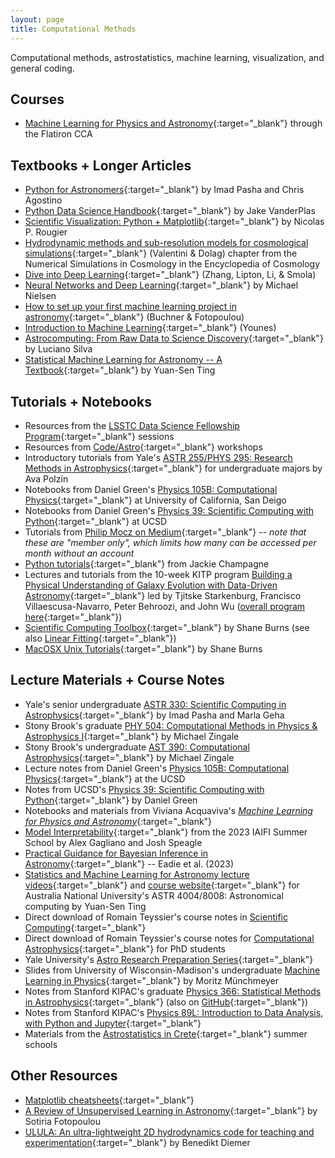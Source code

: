 ```yaml
---
layout: page
title: Computational Methods
---
```


Computational methods, astrostatistics, machine learning, visualization, and general coding.

## Courses
- [Machine Learning for Physics and Astronomy](https://openlearning.flatironinstitute.org/courses/course-v1:cca+ML_01+A/about){:target="_blank"} through the Flatiron CCA

## Textbooks + Longer Articles
- [Python for Astronomers](https://prappleizer.github.io){:target="_blank"} by Imad Pasha and Chris Agostino
- [Python Data Science Handbook](https://jakevdp.github.io/PythonDataScienceHandbook/){:target="_blank"} by Jake VanderPlas
- [Scientific Visualization: Python + Matplotlib](https://github.com/rougier/scientific-visualization-book){:target="_blank"} by Nicolas P. Rougier
- [Hydrodynamic methods and sub-resolution models for cosmological simulations](https://arxiv.org/abs/2502.06954){:target="_blank"} (Valentini & Dolag) chapter from the Numerical Simulations in Cosmology in the Encyclopedia of Cosmology
- [Dive into Deep Learning](https://d2l.ai/index.html){:target="_blank"} (Zhang, Lipton, Li, & Smola)
- [Neural Networks and Deep Learning](http://neuralnetworksanddeeplearning.com/index.html){:target="_blank"} by Michael Nielsen
- [How to set up your first machine learning project in astronomy](https://arxiv.org/abs/2502.08222){:target="_blank"} (Buchner & Fotopoulou)
- [Introduction to Machine Learning](https://arxiv.org/abs/2409.02668){:target="_blank"} (Younes)
- [Astrocomputing: From Raw Data to Science Discovery](https://github.com/ebks/astrocomputing/blob/main/book.md){:target="_blank"} by Luciano Silva
- [Statistical Machine Learning for Astronomy -- A Textbook](https://arxiv.org/abs/2506.12230){:target="_blank"} by Yuan-Sen Ting

## Tutorials + Notebooks
- Resources from the [LSSTC Data Science Fellowship Program](https://github.com/LSSTC-DSFP/LSSTC-DSFP-Sessions){:target="_blank"} sessions
- Resources from [Code/Astro](https://github.com/semaphoreP/codeastro){:target="_blank"} workshops
- Introductory tutorials from Yale's [ASTR 255/PHYS 295: Research Methods in Astrophysics](https://github.com/avapolzin/ASTR255_Fall2021){:target="_blank"} for undergraduate majors by Ava Polzin
- Notebooks from Daniel Green's [Physics 105B: Computational Physics](https://github.com/drgreen/Phys_105B){:target="_blank"} at University of California, San Deigo
- Notebooks from Daniel Green's [Physics 39: Scientific Computing with Python](https://github.com/drgreen/Physics_39){:target="_blank"} at UCSD
- Tutorials from [Philip Mocz on Medium](https://philip-mocz.medium.com){:target="_blank"} -- *note that these are "member only", which limits how many can be accessed per month without an account*
- [Python tutorials](https://github.com/jbchampagne/pythontutorials/tree/master){:target="_blank"} from Jackie Champagne
- Lectures and tutorials from the 10-week KITP program [Building a Physical Understanding of Galaxy Evolution with Data-Driven Astronomy](https://github.com/DataDrivenGalaxyEvolution/galevo23-tutorials){:target="_blank"} led by Tjitske Starkenburg, Francisco Villaescusa-Navarro, Peter Behroozi, and John Wu ([overall program here](https://datadrivengalaxyevolution.github.io){:target="_blank"})
- [Scientific Computing Toolbox](https://faculty1.coloradocollege.edu/~sburns/toolbox/index.html){:target="_blank"} by Shane Burns (see also [Linear Fitting](https://faculty1.coloradocollege.edu/~sburns/LinearFitting/index.html){:target="_blank"})
- [MacOSX Unix Tutorials](https://faculty1.coloradocollege.edu/~sburns/UnixTutorial/index.html){:target="_blank"} by Shane Burns

## Lecture Materials + Course Notes
- Yale's senior undergraduate [ASTR 330: Scientific Computing in Astrophysics](https://astro-330.github.io/intro.html){:target="_blank"} by Imad Pasha and Marla Geha
- Stony Brook's graduate [PHY 504: Computational Methods in Physics & Astrophysics I](https://zingale.github.io/phy504/){:target="_blank"} by Michael Zingale
- Stony Brook's undergraduate [AST 390: Computational Astrophysics](https://zingale.github.io/computational_astrophysics/intro.html){:target="_blank"} by Michael Zingale
- Lecture notes from Daniel Green's [Physics 105B: Computational Physics](https://www.dropbox.com/s/w787ujp0v4nxsh6/Physics_105B.pdf?dl=0){:target="_blank"} at the UCSD
- Notes from UCSD's [Physics 39: Scientific Computing with Python](https://drgreen.github.io/Phys39-book/intro.html){:target="_blank"} by Daniel Green
- Notebooks and materials from Viviana Acquaviva's [*Machine Learning for Physics and Astronomy*](https://press.princeton.edu/books/ebook/9780691249537/machine-learning-for-physics-and-astronomy){:target="_blank"}
- [Model Interpretability](https://github.com/alexandergagliano/InterpretabilityDemos){:target="_blank"} from the 2023 IAIFI Summer School by Alex Gagliano and Josh Speagle
- [Practical Guidance for Bayesian Inference in Astronomy](https://arxiv.org/abs/2302.04703){:target="_blank"} -- Eadie et al. (2023)
- [Statistics and Machine Learning for Astronomy lecture videos](https://www.youtube.com/playlist?list=PLo4wAAMJnA1wDQ2ZmTJCaBYdrXqBWUwT5){:target="_blank"} and [course website](https://www.computeastro.com){:target="_blank"} for Australia National University's ASTR 4004/8008: Astronomical computing by Yuan-Sen Ting
- Direct download of Romain Teyssier's course notes in [Scientific Computing](https://www.astro.princeton.edu/~rt3504/ewExternalFiles/lecture_notes_APC523.tar.gz){:target="_blank"}
- Direct download of Romain Teyssier's course notes for [Computational Astrophysics](https://www.astro.princeton.edu/~rt3504/comp_astro_lectures.tar){:target="_blank"} for PhD students
- Yale University's [Astro Research Preparation Series](https://astro-rps.github.io){:target="_blank"}
- Slides from University of Wisconsin-Madison's undergraduate [Machine Learning in Physics](https://ai.physics.wisc.edu/teaching/){:target="_blank"} by Moritz Münchmeyer
- Notes from Stanford KIPAC's graduate [Physics 366: Statistical Methods in Astrophysics](https://kipac.github.io/StatisticalMethods/){:target="_blank"} (also on [GitHub](https://github.com/KIPAC/StatisticalMethods?tab=readme-ov-file){:target="_blank"})
- Notes from Stanford KIPAC's [Physics 89L: Introduction to Data Analysis, with Python and Jupyter](https://github.com/KIPAC/Physics89L){:target="_blank"}
- Materials from the [Astrostatistics in Crete](https://github.com/astrostatistics-in-crete){:target="_blank"} summer schools

## Other Resources
- [Matplotlib cheatsheets](https://matplotlib.org/cheatsheets/){:target="_blank"}
- [A Review of Unsupervised Learning in Astronomy](https://arxiv.org/abs/2406.17316){:target="_blank"} by Sotiria Fotopoulou
- [ULULA: An ultra-lightweight 2D hydrodynamics code for teaching and experimentation](https://arxiv.org/abs/2505.20399){:target="_blank"} by Benedikt Diemer